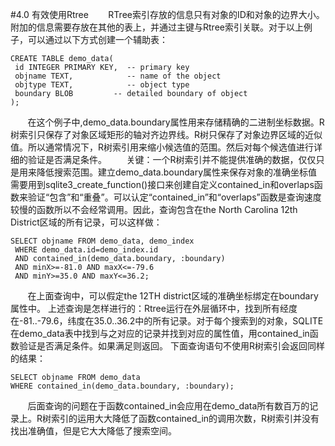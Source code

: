 #4.0 有效使用Rtree
&nbsp;&nbsp;&nbsp;&nbsp;&nbsp;&nbsp;&nbsp;RTree索引存放的信息只有对象的ID和对象的边界大小。附加的信息需要存放在其他的表上，并通过主键与Rtree索引关联。对于以上例子，可以通过以下方式创建一个辅助表：

	CREATE TABLE demo_data(
     id INTEGER PRIMARY KEY,  -- primary key
     objname TEXT,            -- name of the object
     objtype TEXT,            -- object type
     boundary BLOB         -- detailed boundary of object
    );
&nbsp;&nbsp;&nbsp;&nbsp;&nbsp;&nbsp;&nbsp;在这个例子中,demo_data.boundary属性用来存储精确的二进制坐标数据。R树索引只保存了对象区域矩形的轴对齐边界线。R树只保存了对象边界区域的近似值。所以通常情况下，R树索引用来缩小候选值的范围。然后对每个候选值进行详细的验证是否满足条件。
&nbsp;&nbsp;&nbsp;&nbsp;&nbsp;&nbsp;&nbsp;关键：一个R树索引并不能提供准确的数据，仅仅只是用来降低搜索范围。建立demo_data.boundary属性来保存对象的准确坐标值需要用到sqlite3_create_function()接口来创建自定义contained_in和overlaps函数来验证“包含”和“重叠”。可以认定“contained_in”和“overlaps”函数是查询速度较慢的函数所以不会经常调用。因此，查询包含在the North Carolina 12th District区域的所有记录，可以这样做：

    SELECT objname FROM demo_data, demo_index
     WHERE demo_data.id=demo_index.id
     AND contained_in(demo_data.boundary, :boundary)
     AND minX>=-81.0 AND maxX<=-79.6
     AND minY>=35.0 AND maxY<=36.2;
&nbsp;&nbsp;&nbsp;&nbsp;&nbsp;&nbsp;&nbsp;在上面查询中，可以假定the 12TH district区域的准确坐标绑定在boundary属性中。
上述查询是怎样进行的：Rtree运行在外层循环中，找到所有经度在-81..-79.6，纬度在35.0..36.2中的所有记录。对于每个搜索到的对象，SQLITE在demo_data表中找到与之对应的记录并找到对应的属性值，用contained_in函数验证是否满足条件。如果满足则返回。
下面查询语句不使用R树索引会返回同样的结果：

    SELECT objname FROM demo_data
    WHERE contained_in(demo_data.boundary, :boundary);
&nbsp;&nbsp;&nbsp;&nbsp;&nbsp;&nbsp;&nbsp;后面查询的问题在于函数contained_in会应用在demo_data所有数百万的记录上。R树索引的运用大大降低了函数contained_in的调用次数，R树索引并没有找出准确值，但是它大大降低了搜索空间。

